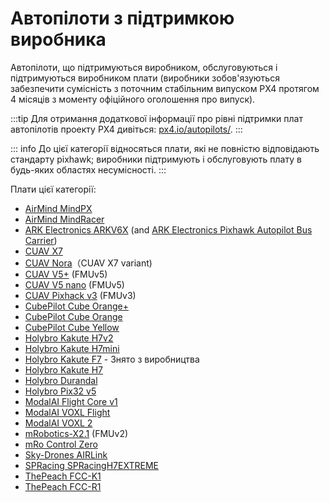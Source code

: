 # Автопілоти з підтримкою виробника

Автопілоти, що підтримуються виробником, обслуговуються і підтримуються виробником плати (виробники зобов'язуються забезпечити сумісність з поточним стабільним випуском PX4 протягом 4 місяців з моменту офіційного оголошення про випуск).

:::tip
Для отримання додаткової інформації про рівні підтримки плат автопілотів проекту PX4 дивіться: [px4.io/autopilots/](https://px4.io/autopilots/).
:::

::: info
До цієї категорії відносяться плати, які не повністю відповідають стандарту pixhawk; виробники підтримують і обслуговують плату в будь-яких областях несумісності.
:::

Плати цієї категорії:

- [AirMind MindPX](../flight_controller/mindpx.md)
- [AirMind MindRacer](../flight_controller/mindracer.md)
- [ARK Electronics ARKV6X](../flight_controller/arkv6x.md) (and [ARK Electronics Pixhawk Autopilot Bus Carrier](../flight_controller/arkpab.md))
- [CUAV X7](../flight_controller/cuav_x7.md)
- [CUAV Nora](../flight_controller/cuav_nora.md)（CUAV X7 variant)
- [CUAV V5+](../flight_controller/cuav_v5_plus.md) (FMUv5)
- [CUAV V5 nano](../flight_controller/cuav_v5_nano.md) (FMUv5)
- [CUAV Pixhack v3](../flight_controller/pixhack_v3.md) (FMUv3)
- [CubePilot Cube Orange+](../flight_controller/cubepilot_cube_orangeplus.md)
- [CubePilot Cube Orange](../flight_controller/cubepilot_cube_orange.md)
- [CubePilot Cube Yellow](../flight_controller/cubepilot_cube_yellow.md)
- [Holybro Kakute H7v2](../flight_controller/kakuteh7v2.md)
- [Holybro Kakute H7mini](../flight_controller/kakuteh7mini.md)
- [Holybro Kakute F7](../flight_controller/kakutef7.md) - Знято з виробництва
- [Holybro Kakute H7](../flight_controller/kakuteh7.md)
- [Holybro Durandal](../flight_controller/durandal.md)
- [Holybro Pix32 v5](../flight_controller/holybro_pix32_v5.md)
- [ModalAI Flight Core v1](../flight_controller/modalai_fc_v1.md)
- [ModalAI VOXL Flight](../flight_controller/modalai_voxl_flight.md)
- [ModalAI VOXL 2](../flight_controller/modalai_voxl_2.md)
- [mRobotics-X2.1](../flight_controller/mro_x2.1.md) (FMUv2)
- [mRo Control Zero](../flight_controller/mro_control_zero_f7.md)
- [Sky-Drones AIRLink](../flight_controller/airlink.md)
- [SPRacing SPRacingH7EXTREME](../flight_controller/spracingh7extreme.md)
- [ThePeach FCC-K1](../flight_controller/thepeach_k1.md)
- [ThePeach FCC-R1](../flight_controller/thepeach_r1.md)
